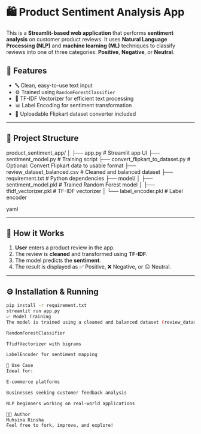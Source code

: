# 🛍️ Product Sentiment Analysis App

This is a **Streamlit-based web application** that performs **sentiment analysis** on customer product reviews. It uses **Natural Language Processing (NLP)** and **machine learning (ML)** techniques to classify reviews into one of three categories: **Positive**, **Negative**, or **Neutral**.



## 🚀 Features

- 🔤 Clean, easy-to-use text input
- ⚙️ Trained using `RandomForestClassifier`
- 🧠 TF-IDF Vectorizer for efficient text processing
- 📊 Label Encoding for sentiment transformation
- 📁 Uploadable Flipkart dataset converter included

---

## 📂 Project Structure

product_sentiment_app/
│
├── app.py # Streamlit app UI
├── sentiment_model.py # Training script
├── convert_flipkart_to_dataset.py # Optional: Convert Flipkart data to usable format
├── review_dataset_balanced.csv # Cleaned and balanced dataset
├── requirement.txt # Python dependencies
├── model/
│ ├── sentiment_model.pkl # Trained Random Forest model
│ ├── tfidf_vectorizer.pkl # TF-IDF vectorizer
│ └── label_encoder.pkl # Label encoder

yaml


---

## 🧪 How it Works

1. **User** enters a product review in the app.
2. The review is **cleaned** and transformed using **TF-IDF**.
3. The model predicts the **sentiment**.
4. The result is displayed as ✅ Positive, ❌ Negative, or 😐 Neutral.

---

## ⚙️ Installation & Running

```bash
pip install -r requirement.txt
streamlit run app.py
📈 Model Training
The model is trained using a cleaned and balanced dataset (review_dataset_balanced.csv) using:

RandomForestClassifier

TfidfVectorizer with bigrams

LabelEncoder for sentiment mapping

📌 Use Case
Ideal for:

E-commerce platforms

Businesses seeking customer feedback analysis

NLP beginners working on real-world applications

🧑‍💻 Author
Muhsina Rinsha
Feel free to fork, improve, and explore!
